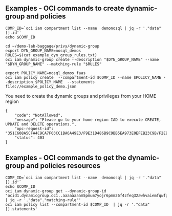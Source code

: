 ## Examples - OCI commands to create dynamic-group and policies

````
COMP_ID=`oci iam compartment list --name  demonosql | jq -r '."data"[].id'`
echo $COMP_ID

cd ~/demo-lab-baggage/privs/dynamic-group
export DYN_GROUP_NAME=nosql_demos
RULES=$(cat example_dyn_group_rules.txt)
oci iam dynamic-group create --description "$DYN_GROUP_NAME" --name "$DYN_GROUP_NAME" --matching-rule "$RULES" 

export POLICY_NAME=nosql_demos_faas
oci iam policy create  --compartment-id $COMP_ID --name $POLICY_NAME --description $POLICY_NAME  --statements file://example_policy_demo.json 
````
You need to create the dynamic groups and privileges from your HOME region
````
{
    "code": "NotAllowed",
    "message": "Please go to your home region IAD to execute CREATE, UPDATE and DELETE operations.",
    "opc-request-id": "351C608A5CFA4C9CA7F03CC1BA6A49E3/F9E31D486B9C9BB5EA973E0EFEB23C9B/F2EB27857DD51C9AEDA24A1453792066",
    "status": 403
}
````


## Examples - OCI commands to get the dynamic-group and policies resources

````
COMP_ID=`oci iam compartment list --name  demonosql | jq -r '."data"[].id'`
echo $COMP_ID
oci iam dynamic-group get --dynamic-group-id "ocid1.dynamicgroup.oc1..aaaaaaaam5pmum7yojr6pmm26f4zfeq32awhvaiemfqwfgrxctl2y4uvvuaq"\
| jq -r '."data"."matching-rule"'
oci iam policy list --compartment-id $COMP_ID  | jq -r '."data"[].statements' 
````

